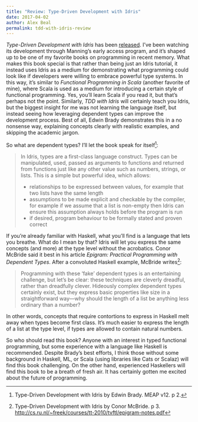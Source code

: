 ```yaml
---
title: "Review: Type-Driven Development with Idris"
date: 2017-04-02
author: Alex Beal
permalink: tdd-with-idris-review
---
```


*Type-Driven Development with Idris* has been [released](https://www.manning.com/books/type-driven-development-with-idris). I’ve been watching its development through Manning’s early access program, and it’s shaped up to be one of my favorite books on programming in recent memory. What makes this book special is that rather than being just an Idris tutorial, it instead uses Idris as a medium for demonstrating what programming could look like if developers were willing to embrace powerful type systems. In this way, it’s similar to *Functional Programming in Scala* (another favorite of mine), where Scala is used as a medium for introducing a certain style of functional programming. Yes, you’ll learn Scala if you read it, but that’s perhaps not the point. Similarly, *TDD with Idris* will certainly teach you Idris, but the biggest insight for me was not learning the language itself, but instead seeing how leveraging dependent types can improve the development process. Best of all, Edwin Brady demonstrates this in a no nonsense way, explaining concepts clearly with realistic examples, and skipping the academic jargon.

So what are dependent types? I’ll let the book speak for itself[^1]:

> In Idris, types are a first-class language construct. Types can be manipulated, used, passed as arguments to functions and returned from functions just like any other value such as numbers, strings, or lists. This is a simple but powerful idea, which allows:
>
> * relationships to be expressed between values, for example that two lists have the same length
> * assumptions to be made explicit and checkable by the compiler, for example if we assume that a list is non-empty then Idris can ensure this assumption always holds before the program is run
> * if desired, program behaviour to be formally stated and proven correct

If you’re already familiar with Haskell, what you’ll find is a language that lets you breathe. What do I mean by that? Idris will let you express the same concepts (and more) at the type level without the acrobatics. Conor McBride said it best in his article *Epigram: Practical Programming with Dependent Types*. After a convoluted Haskell example, McBride writes[^2]:

> Programming with these ‘fake’ dependent types is an entertaining challenge, but let’s be clear: these techniques are cleverly dreadful, rather than dreadfully clever. Hideously complex dependent types certainly exist, but they express basic properties like size in a straightforward way—why should the length of a list be anything less ordinary than a number?

In other words, concepts that require contortions to express in Haskell melt away when types become first class. It’s much easier to express the length of a list at the type level, if types are allowed to contain natural numbers.

So who should read this book? Anyone with an interest in typed functional programming, but some experience with a language like Haskell is recommended. Despite Brady’s best efforts, I think those without some background in Haskell, ML, or Scala (using libraries like Cats or Scalaz) will find this book challenging. On the other hand, experienced Haskellers will find this book to be a breath of fresh air. It has certainly gotten me excited about the future of programming.

[^1]: Type-Driven Development with Idris by Edwin Brady. MEAP v12. p 2.
[^2]: Type-Driven Development with Idris by Conor McBride. p 3. http://cs.ru.nl/~freek/courses/tt-2010/tvftl/epigram-notes.pdf